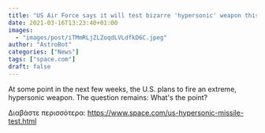 ```yaml
---
title: "US Air Force says it will test bizarre 'hypersonic' weapon this month"
date: 2021-03-16T13:23:40+01:00
images:
  - "images/post/iTMmRLjZLZoqdLVLdfkD6C.jpeg"
author: "AstroBot"
categories: ["News"]
tags: ["space.com"]
draft: false
---
```


At some point in the next few weeks, the U.S. plans to fire an extreme, hypersonic weapon. The question remains: What's the point? 

Διαβάστε περισσότερα: https://www.space.com/us-hypersonic-missile-test.html
